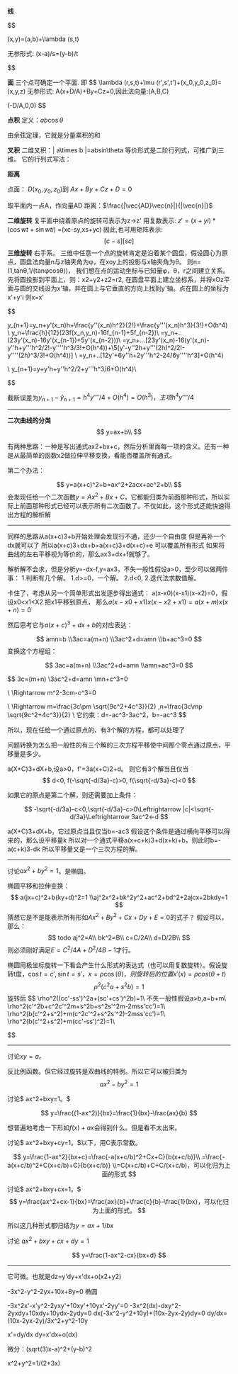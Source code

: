 **线**

$$

(x,y)=(a,b)+\lambda (s,t)

无参形式:
(x-a)/s=(y-b)/t

$$

**面**
三个点可确定一个平面.
即
$$
\lambda (r,s,t)+\mu (r',s',t')+(x_0,y_0,z_0)=(x,y,z)
无参形式:
A(x+D/A)+By+Cz=0,因此法向量:(A,B,C)

(-D/A,0,0)
$$

**点积**
定义：$a b \cos \theta$

由余弦定理，它就是分量乘积的和

**叉积**
二维叉积：| a\times b |=absin\theta
等价形式是二阶行列式，可推广到三维。
它的行列式写法：

**距离**

点面：
$D(x_0,y_0,z_0)$到 $Ax+By+Cz+D=0$

取平面内一点A，作向量AD
距离：$\frac{|\vec{AD}\vec{n}|}{|\vec{n}|}$



**二维旋转**
复平面中绕着原点的旋转可表示为z→z'
用复数表示: $z'=(x+yi) * (\cos wt+\sin wti)$ =(xc-sy,xs+yc)
因此,也可用矩阵表示:
$$
[c -s]
[s  c]
$$
**三维旋转**
右手系。
三维中任意一个点的旋转肯定是沿着某个圆盘，假设圆心为原点，圆盘法向量n与z轴夹角为φ，在xoy上的投影与x轴夹角为θ。
则n=(1,tanθ,1/(tanφcosθ))，
我们想在点的运动坐标与已知量φ，θ，r之间建立关系。
先将圆投影到平面上，则：x2+y2+z2=r2,
在圆盘平面上建立坐标系，并将xOz平面与圆的交线设为x'轴，并在圆上与它垂直的方向上找到y'轴。点在圆上的坐标为x'+y'i
则x=x'







$$

y_{n+1}=y_n+y'(x_n)h+\frac{y''(x_n)h^2}{2!}+\frac{y'''(x_n)h^3}{3!}+O(h^4)
\\
y_n+\frac{h}{12}(23f(x_n,y_n)-16f_{n-1}+5f_{n-2})\\
=y_n+..(23y'(x_n)-16y'(x_{n-1})+5y'(x_{n-2}))\\
=y_n+...[23y'(x_n)-16(y'(x_n)-y''h+y'''h^2/2!-y''''h^3/3!+O(h^4))+\\5(y'-y''2h+y'''(2h)^2/2!-y''''(2h)^3/3!+O(h^4))]
\\
=y_n+..[12y'+6y''h+2y'''h^2-24/6y''''h^3]+O(h^4)

\\
y_{n+1}=y+y'h+y''h^2/2+y'''h^3/6+O(h^4)\\


$$

截断误差为$y_{n+1}-\hat{y}_{n+1}=h^4y''''/4+O(h^4)=O(h^3)，主项h^4y''''/4$


---

**二次曲线的分类**
$$
y=ax+b\\
$$

有两种思路：一种是写出通式ax2+bx+c，然后分析里面每一项的含义。还有一种是从最简单的函数x2做拉伸平移变换，看能否覆盖所有通式。

第二个办法：

$$
y=a(x+c)^2+b=ax^2+2acx+ac^2+b\\
$$
会发现任给一个二次函数$y=Ax^2+Bx+C$，它都能归类为前面那种形式，所以实际上前面那种形式已经可以表示所有二次函数了。不仅如此，这个形式还能快速得出方程的解析解


---

同样的思路从a(x+c)3+b开始处理会发现行不通，还少一个自由度
但是再补一个dx就可以了
所以a(x+c)3+dx+b=a(x+c)3+d(x+c)+e 可以覆盖所有形式
如果将曲线的左右平移视为等价的，那么ax3+dx+f就够了。


解析解不会求，但是分析y=-dx-f,y=ax3，不失一般性假设a>0，至少可以做两件事：
    1.判断有几个解。
        1.d>=0，一个解。
        2.d<0,
    2.迭代法求数值解。


卡住了，考虑从另一个简单形式出发逐步得出通式：
a(x-x0)(x-x1)(x-x2)=0，假设x0<x1<X2
把x1平移到原点，
那么$a(x-x0+x1)x(x-x2+x1)=a(x+m)x(x+n)=0$

然后思考它与$a(x+c)^3+dx+b$的对应表达：

$$
amn=b
\\3ac=a(m+n)
\\3ac^2+d=amn
\\b+ac^3=0
$$
变换这个方程组：

$$
3ac=a(m+n)
\\3ac^2+d=amn
\\amn+ac^3=0
$$

$$
3c=(m+n)
\\3ac^2+d=amn
\\mn+c^3=0

\\ \Rightarrow m^2-3cm-c^3=0

\\ \Rightarrow m=\frac{3c\pm \sqrt{9c^2+4c^3}}{2}
,n=\frac{3c\mp \sqrt{9c^2+4c^3}}{2}
\\ 它约束：d=-ac^3-3ac^2，b=-ac^3
$$


所以，现在任给一个通过原点的、有3个解的方程，都可以处理了

问题转换为怎么把一般性的有三个解的三次方程平移使中间那个零点通过原点，平移量是多少。

a(X+C)3+dX+b,设a>0，f'=3a(x+C)2+d。
则它有3个解当且仅当
$$
d<0, f(-\sqrt{-d/3a}-c)>0, f(\sqrt{-d/3a}-c)<0
$$


如果它的原点是第二个解，则还需要加上条件：

$$
-\sqrt{-d/3a}-c<0,\sqrt{-d/3a}-c>0\Leftrightarrow |c|<\sqrt{-d/3a}\Leftrightarrow 3ac^2<-d
$$


a(X+C)3+dX+b，它过原点当且仅当b=-ac3
假设这个条件是通过横向平移可以得来的，那么设平移量k
所以对一个通式平移a(x+c+k)3+d(x+k)+b，则此时b=-a(c+k)3-dk
所以平移量又是一个三次方程的解。




---

讨论$ax^2+by^2=1$。是椭圆。

椭圆平移和拉伸变换：
$$
a(jx+c)^2+b(ky+d)^2=1
\\aj^2x^2+bk^2y^2+ac^2+bd^2+2ajcx+2bkdy=1
$$
猜想它是不是能表示所有形如$Ax^2+By^2+Cx+Dy+E=0$的式子？
假设可以，那么：
$$
todo
aj^2=A\\
bk^2=B\\
c=C/2A\\
d=D/2B\\
$$
则必须刚好满足$E=C^2/4A+D^2/4B-1$才行。


椭圆用极坐标旋转一下看会产生什么形式的表达式（也可以用复数旋转）。假设旋转t度，$\cos t=c',\sin t=s'$，$x=\rho\cos(\theta)，则旋转后的位置x'(x)=\rho cos(\theta+t)$
$$
\rho^2(c^2a+s^2b)=1
$$
旋转后
$$
\rho^2((cc'-ss')^2a+(sc'+cs')^2b)=1\\
不失一般性假设a>b,a=b+m\\
\rho^2(c'^2b+c^2c'^2m+s^2b+s^2s'^2m-2mss'cc')=1\\
\rho^2(b(c'^2+s^2)+m(c^2c'^2+s^2s'^2)-2mss'cc')=1\\
\rho^2(b(c'^2+s^2)+m(cc'-ss')^2)=1\\




$$

---

讨论$xy=a$。

反比例函数。但它经过旋转是双曲线的特例。所以它可以被归类为
$$
ax^2-by^2=1
$$

讨论$
ax^2+bxy=1。$

$$
y=\frac{(1-ax^2)}{bx}=\frac{1}{bx}-\frac{ax}{b}
$$

想普遍地考虑一下形如$f(x)+ax$会得到什么。但是看不太出来。


讨论$
ax^2+bxy+cy=1。$以下，用C表示常数。

$$
y=\frac{1-ax^2}{bx+c}=\frac{-a(x+c/b)^2+Cx+C}{b(x+c/b)}\\
=\frac{-a(x+c/b)^2+C(x+c/b)+C}{b(x+c/b)}
\\=C(x+c/b)+C+C/(x+c/b)，可以化归为上面的形式
$$



讨论$
ax^2+bxy+cx=1。$
$$
y=\frac{ax^2+cx-1}{bx}=\frac{ax}{b}+\frac{c}{b}-\frac{1}{bx}，可以化归为上面的形式。
$$

所以这几种形式都归结为$y=ax+1/bx$

讨论
$ax^2+bxy+cx+dy=1$


$$
y=\frac{1-ax^2-cx}{bx+d}
$$

---

它可微。也就是dz=y'dy+x'dx+o(x2+y2)

-3x^2-y^2-2yx+10x+8y=0 椭圆

-3x^2x'-x'y^2-2yxy'+10xy'+10yx'-2yy'=0
-3x^2(dx)-dxy^2-2yxdy+10xdy+10ydx-2ydy=0
dx(-3x^2-y^2+10y)+(10x-2yx-2y)dy=0
dy/dx=(10x-2yx-2y)/3x^2+y^2-10y

x'=dy/dx  dy=x'dx+o(dx)


微分：(sqrt(3)x-a)^2+(y-b)^2



x^2+y^2=1/(2+3x)
